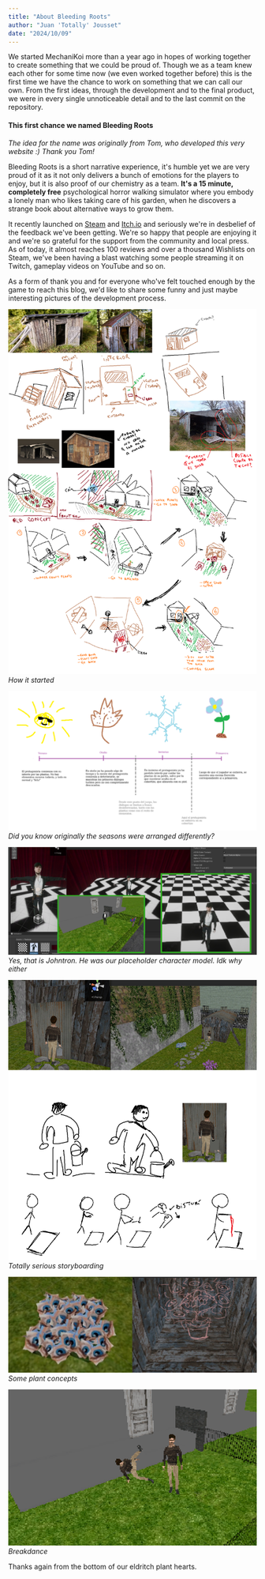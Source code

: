```yaml
---
title: "About Bleeding Roots"
author: "Juan 'Totally' Jousset"
date: "2024/10/09"
---
```


We started MechaniKoi more than a year ago in hopes of working together to create something that we could be proud of. Though we as a team knew each other for some time now (we even worked together before) this is the first time we have the chance to work on something that we can call our own. From the first ideas, through the development and to the final product, we were in every single unnoticeable detail and to the last commit on the repository.

#### This first chance we named Bleeding Roots

*The idea for the name was originally from Tom, who developed this very website :) Thank you Tom!*

Bleeding Roots is a short narrative experience, it's humble yet we are very proud of it as it not only delivers a bunch of emotions for the players to enjoy, but it is also proof of our chemistry as a team. **It's a 15 minute, completely free** psychological horror walking simulator where you embody a lonely man who likes taking care of his garden, when he discovers a strange book about alternative ways to grow them. 

It recently launched on [Steam](https://store.steampowered.com/app/3091770) and [Itch.io](https://mechanikoi.itch.io/bleedingroots) and seriously we're in desbelief of the feedback we've been getting. We're so happy that people are enjoying it and we're so grateful for the support from the community and local press. As of today, it almost reaches 100 reviews and over a thousand Wishlists on Steam, we've been having a blast watching some people streaming it on Twitch, gameplay videos on YouTube and so on.

As a form of thank you and for everyone who've felt touched enough by the game to reach this blog, we'd like to share some funny and just maybe interesting pictures of the development process. 

![How it started](../../../assets/blogImg/howitstarted_1.jpg) 
*How it started*

![Did you know originally the seasons were arranged differently?](../../../assets/blogImg/howitstarted_2.png)
*Did you know originally the seasons were arranged differently?*

![Yes, that is Johntron. He was our placeholder character model. Idk why either](../../../assets/blogImg/howitstarted_3.jpg)
*Yes, that is Johntron. He was our placeholder character model. Idk why either*

![Totally serious storyboarding](../../../assets/blogImg/howitstarted_4.jpg)
*Totally serious storyboarding*

![Some plant concepts](../../../assets/blogImg/howitstarted_5.jpg)
*Some plant concepts*

![Breakdance](../../../assets/blogImg/howitstarted_6.gif)
*Breakdance*

Thanks again from the bottom of our eldritch plant hearts.
